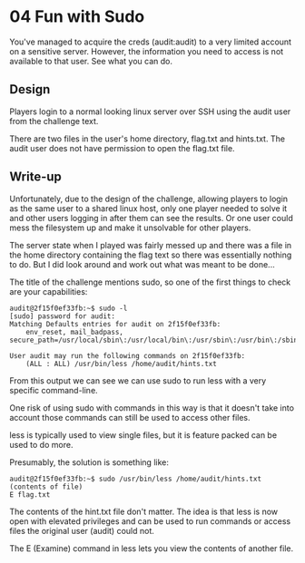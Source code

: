 # 04 Fun with Sudo

You've managed to acquire the creds (audit:audit) to a very limited account on a sensitive server. However, the information you need to access is not available to that user. See what you can do.


## Design

Players login to a normal looking linux server over SSH using the audit user from the challenge text.

There are two files in the user's home directory, flag.txt and hints.txt. The audit user does not have permission to open the flag.txt file.

## Write-up

Unfortunately, due to the design of the challenge, allowing players to login as the same user to a shared linux host, only one player needed to solve it and other users logging in after them can see the results. Or one user could mess the filesystem up and make it unsolvable for other players.

The server state when I played was fairly messed up and there was a file in the home directory containing the flag text so there was essentially nothing to do. But I did look around and work out what was meant to be done...

The title of the challenge mentions sudo, so one of the first things to check are your capabilities:

```
audit@2f15f0ef33fb:~$ sudo -l
[sudo] password for audit:
Matching Defaults entries for audit on 2f15f0ef33fb:
    env_reset, mail_badpass, secure_path=/usr/local/sbin\:/usr/local/bin\:/usr/sbin\:/usr/bin\:/sbin\:/bin\:/snap/bin

User audit may run the following commands on 2f15f0ef33fb:
    (ALL : ALL) /usr/bin/less /home/audit/hints.txt
```

From this output we can see we can use sudo to run less with a very specific command-line.

One risk of using sudo with commands in this way is that it doesn't take into account those commands can still be used to access other files.

less is typically used to view single files, but it is feature packed can be used to do more.

Presumably, the solution is something like:

```
audit@2f15f0ef33fb:~$ sudo /usr/bin/less /home/audit/hints.txt
(contents of file)
E flag.txt
```

The contents of the hint.txt file don't matter. The idea is that less is now open with elevated privileges and can be used to run commands or access files the original user (audit) could not.

The E (Examine) command in less lets you view the contents of another file.
